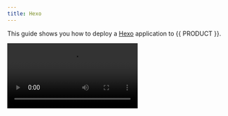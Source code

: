```yaml
---
title: Hexo
---
```


This guide shows you how to deploy a [Hexo](https://hexo.io/) application to {{ PRODUCT }}.

<Video src="https://www.youtube.com/watch?v=WFFoHT7TqSE" />

## Example {/*example*/}

<ExampleButtons
  title="Hexo"
  siteUrl="https://layer0-docs-layer0-hexo-example-default.layer0-limelight.link"
  repoUrl="https://github.com/layer0-docs/layer0-hexo-example" 
  deployFromRepo />

## Connector {/*connector*/}

{{ PRODUCT }} provides a connector for this framework. [Learn more.](/guides/sites_frameworks/connectors)

<ButtonLink variant="stroke" type="code" withIcon={true} href="https://github.com/edgio-docs/edgio-connectors/tree/main/edgio-hexo-connector">
 View the Connector Code
</ButtonLink>

{{ PREREQ }}

## Create a new Hexo app {/*create-a-new-hexo-app*/}

If you don't already have a Hexo app, create one by running the following:

```bash
npm install -g hexo-cli
hexo init blog
cd blog
npm install
```

You can verify your app works by running it locally with:

```bash
hexo server
```

## Configuring your Hexo app for {{ PRODUCT }} {/*configuring-your-hexo-app-for*/}

### Initialize your project {/*initialize-your-project*/}

In the root directory of your project run `{{ FULL_CLI_NAME }} init`:

```bash
{{ FULL_CLI_NAME }} init
```

This will automatically update your `package.json` and add all of the required {{ PRODUCT }} dependencies and files to your project. These include:

- The `{{ PACKAGE_NAME }}/core` package
- The `{{ PACKAGE_NAME }}/cli` package
- The `{{ PACKAGE_NAME }}/hexo` package
- `{{ CONFIG_FILE }}`- Contains various configuration options for {{ PRODUCT }}.
- `routes.js` - A default routes file that sends all requests to Hexo. Update this file to add caching or proxy some URLs to a different origin.

## Routing {/*routing*/}

The default `routes.js` file created by `{{ FULL_CLI_NAME }} init` sends all requests to Hexo server via a fallback route.

```js
// This file was added by {{ FULL_CLI_NAME }} init.
// You should commit this file to source control.

const { hexoRoutes } = require('{{ PACKAGE_NAME }}/hexo')
const { Router } = require('{{ PACKAGE_NAME }}/core/router')

export default new Router().use(hexoRoutes)
```

## Running Locally {/*running-locally*/}

To test your app locally, run:

```bash
{{ FULL_CLI_NAME }} run
```

You can do a production build of your app and test it locally using:

```bash
{{ FULL_CLI_NAME }} build && {{ FULL_CLI_NAME }} run --production
```

Setting `--production` runs your app exactly as it will be when deployed to the {{ PRODUCT }} cloud.

## Deploy to {{ PRODUCT }} {/*deploy-to*/}

Deploy your app to the {{ PRODUCT_PLATFORM }} by running the following commands in your project's root directory:

```bash
{{ FULL_CLI_NAME }} deploy
```

[Learn more.](/guides/basics/deployments)
